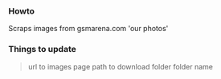 ### Howto

Scraps images from gsmarena.com 'our photos'

### Things to update
> url to images page
> path to download folder
> folder name
